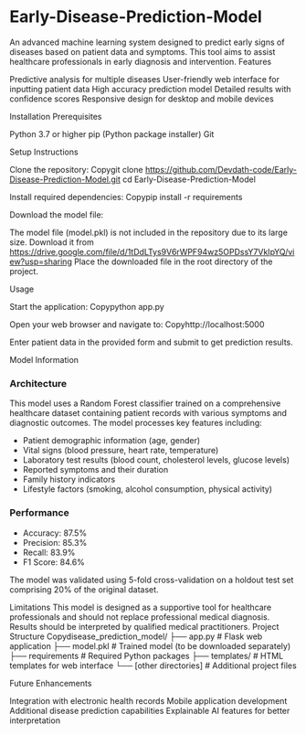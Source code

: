 # Early-Disease-Prediction-Model

An advanced machine learning system designed to predict early signs of diseases based on patient data and symptoms. This tool aims to assist healthcare professionals in early diagnosis and intervention.
Features

Predictive analysis for multiple diseases
User-friendly web interface for inputting patient data
High accuracy prediction model
Detailed results with confidence scores
Responsive design for desktop and mobile devices

Installation
Prerequisites

Python 3.7 or higher
pip (Python package installer)
Git

Setup Instructions

Clone the repository:
Copygit clone https://github.com/Devdath-code/Early-Disease-Prediction-Model.git
cd Early-Disease-Prediction-Model

Install required dependencies:
Copypip install -r requirements

Download the model file:

The model file (model.pkl) is not included in the repository due to its large size.
Download it from https://drive.google.com/file/d/1tDdLTys9V6rWPF94wz5OPDssY7VkIpYQ/view?usp=sharing
Place the downloaded file in the root directory of the project.

Usage

Start the application:
Copypython app.py

Open your web browser and navigate to:
Copyhttp://localhost:5000

Enter patient data in the provided form and submit to get prediction results.

Model Information
### Architecture
This model uses a Random Forest classifier trained on a comprehensive healthcare dataset containing patient records with various symptoms and diagnostic outcomes. The model processes key features including:
- Patient demographic information (age, gender)
- Vital signs (blood pressure, heart rate, temperature)  
- Laboratory test results (blood count, cholesterol levels, glucose levels)
- Reported symptoms and their duration
- Family history indicators
- Lifestyle factors (smoking, alcohol consumption, physical activity)

### Performance
- Accuracy: 87.5%
- Precision: 85.3%
- Recall: 83.9%
- F1 Score: 84.6%

The model was validated using 5-fold cross-validation on a holdout test set comprising 20% of the original dataset.

Limitations
This model is designed as a supportive tool for healthcare professionals and should not replace professional medical diagnosis. Results should be interpreted by qualified medical practitioners.
Project Structure
Copydisease_prediction_model/
├── app.py                  # Flask web application
├── model.pkl               # Trained model (to be downloaded separately)
├── requirements            # Required Python packages
├── templates/              # HTML templates for web interface
└── [other directories]     # Additional project files

Future Enhancements

Integration with electronic health records
Mobile application development
Additional disease prediction capabilities
Explainable AI features for better interpretation
